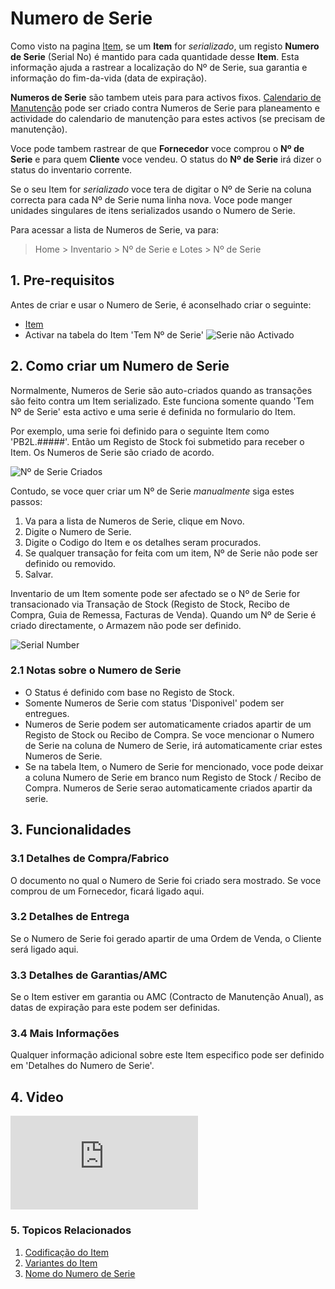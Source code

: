 <!-- add-breadcrumbs -->
# Numero de Serie

Como visto na pagina [Item](/docs/user/manual/pt/inventario/item), se um **Item** for _serializado_, um
registo **Numero de Serie** (Serial No) é mantido para cada quantidade desse
**Item**. Esta informação ajuda a rastrear a localização do Nº de Serie,
sua garantia e informação do fim-da-vida (data de expiração).

**Numeros de Serie** são tambem uteis para para activos fixos. [Calendario de Manutenção](/docs/user/manual/pt/suporte/calendario-manutencao) pode ser criado contra Numeros de Serie para planeamento e actividade do calendario de manutenção para estes activos (se precisam de manutenção).

Voce pode tambem rastrear de que **Fornecedor** voce comprou o **Nº de Serie** e
para quem **Cliente** voce vendeu. O status do **Nº de Serie** irá dizer
o status do inventario corrente.

Se o seu Item for _serializado_ voce tera de digitar o Nº de Serie na
coluna correcta para cada Nº de Serie numa linha nova.
Voce pode manger unidades singulares de itens serializados usando o Numero de Serie.

Para acessar a lista de Numeros de Serie, va para:
> Home > Inventario > Nº de Serie e Lotes > Nº de Serie

## 1. Pre-requisitos
Antes de criar e usar o Numero de Serie, é aconselhado criar o seguinte:

* [Item](/docs/user/manual/pt/inventario/item)
* Activar na tabela do Item 'Tem Nº de Serie'
    ![Serie não Activado](/docs/assets/img/stock/serial-no-enabled.png)


## 2. Como criar um Numero de Serie
Normalmente, Numeros de Serie são auto-criados quando as transações são feito contra um Item serializado. Este funciona somente quando 'Tem Nº de Serie' esta activo e uma serie é definida no formulario do Item.

Por exemplo, uma serie foi definido para o seguinte Item como 'PB2L.#####'. Então um Registo de Stock foi submetido para receber o Item. Os Numeros de Serie são criado de acordo.

![Nº de Serie Criados](/docs/assets/img/stock/serial-no-created.png)

Contudo, se voce quer criar um Nº de Serie _manualmente_ siga estes passos:

1. Va para a lista de Numeros de Serie, clique em Novo.
1. Digite o Numero de Serie.
1. Digite o Codigo do Item e os detalhes seram procurados.
1. Se qualquer transação for feita com um item, Nº de Serie não pode ser definido ou removido.
1. Salvar.

Inventario de um Item somente pode ser afectado se o Nº de Serie for transacionado via
Transação de Stock (Registo de Stock, Recibo de Compra, Guia de Remessa, Facturas de Venda). 
Quando um Nº de Serie é criado directamente, o Armazem não pode ser definido.

<img class="screenshot" alt="Serial Number" src="{{docs_base_url}}/assets/img/stock/serial-no.png">

### 2.1 Notas sobre o Numero de Serie

* O Status é definido com base no Registo de Stock.
* Somente Numeros de Serie com status 'Disponivel' podem ser entregues.
* Numeros de Serie podem ser automaticamente criados apartir de um Registo de Stock ou Recibo de Compra. Se voce mencionar o Numero de Serie na coluna de Numero de Serie, irá automaticamente criar estes Numeros de Serie.
* Se na tabela Item, o Numero de Serie for mencionado, voce pode deixar a coluna Numero de Serie em branco num Registo de Stock / Recibo de Compra. Numeros de Serie serao automaticamente criados apartir da serie.

## 3. Funcionalidades
### 3.1 Detalhes de Compra/Fabrico
O documento no qual o Numero de Serie foi criado sera mostrado. Se voce comprou de um Fornecedor, ficará ligado aqui.

### 3.2 Detalhes de Entrega
Se o Numero de Serie foi gerado apartir de uma Ordem de Venda, o Cliente será ligado aqui.

### 3.3 Detalhes de Garantias/AMC
Se o Item estiver em garantia ou AMC (Contracto de Manutenção Anual), as datas de expiração para este podem ser definidas.

### 3.4 Mais Informações
Qualquer informação adicional sobre este Item especifico pode ser definido em 'Detalhes do Numero de Serie'.

## 4. Video
<div class="embed-container">
    <iframe src="https://www.youtube.com/embed/Q4tYKYTbVek" frameborder="0" allow="autoplay; encrypted-media" allowfullscreen>
    </iframe>
</div>

### 5. Topicos Relacionados
1. [Codificação do Item](/docs/user/manual/pt/inventario/artigos/codificacao-item)
1. [Variantes do Item](/docs/user/manual/pt/inventario/variantes-item)
1. [Nome do Numero de Serie](/docs/user/manual/pt/inventario/artigos/serial-no-naming)

